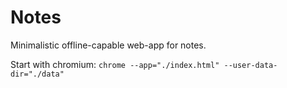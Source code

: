 # Notes
Minimalistic offline-capable web-app for notes.

Start with chromium:
`chrome --app="./index.html" --user-data-dir="./data"`
